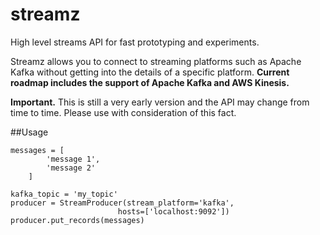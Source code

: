# streamz
High level streams API for fast prototyping and experiments.

Streamz allows you to connect to streaming platforms such as Apache Kafka without getting into the details of a specific platform. **Current roadmap includes the support of Apache Kafka and AWS Kinesis.** 

**Important.** This is still a very early version and the API may change from time to time. Please use with consideration of this fact.

##Usage

```python3
messages = [
        'message 1',
        'message 2'
    ]

kafka_topic = 'my_topic'
producer = StreamProducer(stream_platform='kafka',
                        hosts=['localhost:9092'])
producer.put_records(messages)

```

